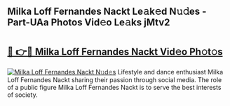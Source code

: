 ## Milka Loff Fernandes Nackt Le𝚊k𝚎d N𝚞𝚍es - Part-UAa Photos Vid𝚎o Le𝚊ks jMtv2

# <h2><a href="http://fb0dmt.evod.top/?m=Milka+Loff+Fernandes+Nackt">🔗 👉🔴 Milka Loff Fernandes Nackt Vid𝚎o Ph𝚘t𝚘s</a></h2>

[![Milka Loff Fernandes Nackt N𝚞d𝚎s](https://i.imgur.com/8V9OHl7.gif)](http://fb0dmt.evod.top/?m=Milka+Loff+Fernandes+Nackt)
Lifestyle and dance enthusiast Milka Loff Fernandes Nackt sharing their passion through social media. The role of a public figure Milka Loff Fernandes Nackt is to serve the best interests of society. 
